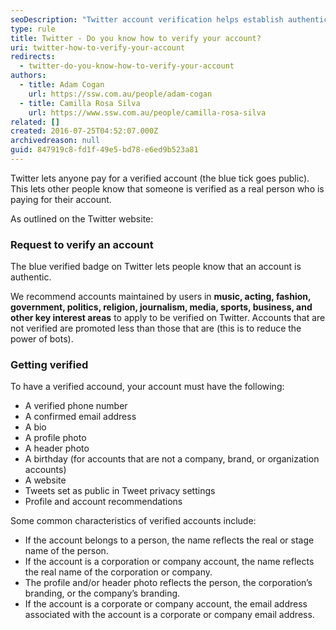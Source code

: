```yaml
---
seoDescription: "Twitter account verification helps establish authenticity and credibility by confirming a user's identity through phone number, email address, and profile information."
type: rule
title: Twitter - Do you know how to verify your account?
uri: twitter-how-to-verify-your-account
redirects:
  - twitter-do-you-know-how-to-verify-your-account
authors:
  - title: Adam Cogan
    url: https://ssw.com.au/people/adam-cogan
  - title: Camilla Rosa Silva
    url: https://www.ssw.com.au/people/camilla-rosa-silva
related: []
created: 2016-07-25T04:52:07.000Z
archivedreason: null
guid: 847919c8-fd1f-49e5-bd78-e6ed9b523a81
---
```

Twitter lets anyone pay for a verified account (the blue tick goes public). This lets other people know that someone is verified as a real person who is paying for their account.

<!--endintro-->

As outlined on the Twitter website:

### Request to verify an account

The blue verified badge on Twitter lets people know that an account is authentic.

We recommend accounts maintained by users in  **music, acting, fashion, government, politics, religion, journalism, media, sports, business, and other key interest areas** to apply to be verified on Twitter. Accounts that are not verified are promoted less than those that are (this is to reduce the power of bots).

### Getting verified

To have a verified accound, your account must have the following:

* A verified phone number
* A confirmed email address
* A bio
* A profile photo
* A header photo
* A birthday (for accounts that are not a company, brand, or organization accounts)
* A website
* Tweets set as public in Tweet privacy settings
* Profile and account recommendations

Some common characteristics of verified accounts include:

* If the account belongs to a person, the name reflects the real or stage name of the person.
* If the account is a corporation or company account, the name reflects the real name of the corporation or company.
* The profile and/or header photo reflects the person, the corporation’s branding, or the company’s branding.
* If the account is a corporate or company account, the email address associated with the account is a corporate or company email address.
